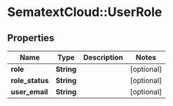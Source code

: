 # SematextCloud::UserRole

## Properties

| Name            | Type       | Description | Notes      |
| --------------- | ---------- | ----------- | ---------- |
| **role**        | **String** |             | [optional] |
| **role_status** | **String** |             | [optional] |
| **user_email**  | **String** |             | [optional] |
